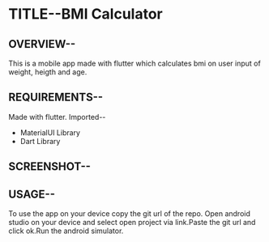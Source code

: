 # TITLE--BMI Calculator

## OVERVIEW--
This is a mobile app made with flutter which calculates bmi on user input of weight, heigth and age.

## REQUIREMENTS--
Made with flutter. Imported--
* MaterialUI Library
* Dart Library

## SCREENSHOT--

## USAGE--
To use the app on your device copy the git url of the repo. Open android studio on your device and select open project via link.Paste the git url and click ok.Run the android simulator.


